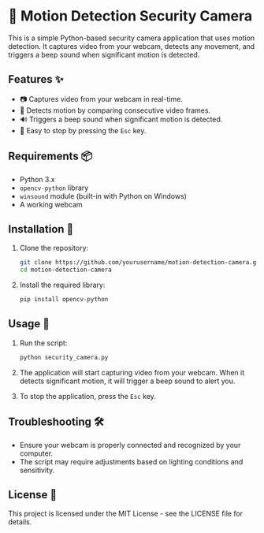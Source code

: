 # 🎥 Motion Detection Security Camera

This is a simple Python-based security camera application that uses motion detection. It captures video from your webcam, detects any movement, and triggers a beep sound when significant motion is detected.

## Features ✨

- 📷 Captures video from your webcam in real-time.
- 🎯 Detects motion by comparing consecutive video frames.
- 🔊 Triggers a beep sound when significant motion is detected.
- 🛑 Easy to stop by pressing the `Esc` key.

## Requirements 📦

- Python 3.x
- `opencv-python` library
- `winsound` module (built-in with Python on Windows)
- A working webcam

## Installation 🚀

1. Clone the repository:

    ```bash
    git clone https://github.com/yourusername/motion-detection-camera.git
    cd motion-detection-camera
    ```

2. Install the required library:

    ```bash
    pip install opencv-python
    ```

## Usage 🎤

1. Run the script:

    ```bash
    python security_camera.py
    ```

2. The application will start capturing video from your webcam. When it detects significant motion, it will trigger a beep sound to alert you.

3. To stop the application, press the `Esc` key.

## Troubleshooting 🛠️

- Ensure your webcam is properly connected and recognized by your computer.
- The script may require adjustments based on lighting conditions and sensitivity.

## License 📜
This project is licensed under the MIT License - see the LICENSE file for details.
